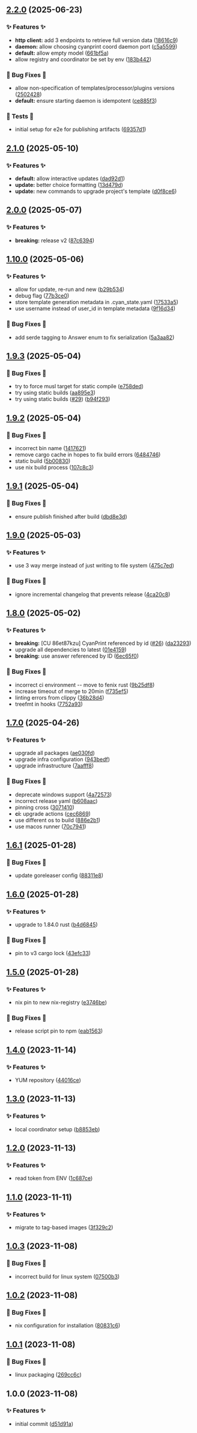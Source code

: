 ## [2.2.0](https://github.com/AtomiCloud/sulfone.iridium/compare/v2.1.0...v2.2.0) (2025-06-23)


### ✨ Features ✨

* **http client:** add 3 endpoints to retrieve full version data ([18616c9](https://github.com/AtomiCloud/sulfone.iridium/commit/18616c972957452bf401f7a8d93cba9e72c82c00))
* **daemon:** allow choosing cyanprint coord daemon port ([c5a5599](https://github.com/AtomiCloud/sulfone.iridium/commit/c5a55998c5eeb0dcfbca679c028aaf70a8970f13))
* **default:** allow empty model ([661bf5a](https://github.com/AtomiCloud/sulfone.iridium/commit/661bf5ac7e0ba67a6bc52beff517d2b1a534d5c6))
* allow registry and coordinator be set by env ([183b442](https://github.com/AtomiCloud/sulfone.iridium/commit/183b4422437e8195571f70a0560dde32f33f93c1))


### 🐛 Bug Fixes 🐛

* allow non-specification of templates/processor/plugins versions ([2502428](https://github.com/AtomiCloud/sulfone.iridium/commit/25024280e934da772ea5c8811147a84cce52b8f8))
* **default:** ensure starting daemon is idempotent ([ce885f3](https://github.com/AtomiCloud/sulfone.iridium/commit/ce885f3d130007b4c9c0467db9b7e2bd3987e112))


### 🧪 Tests 🧪

* initial setup for e2e for publishing artifacts ([69357d1](https://github.com/AtomiCloud/sulfone.iridium/commit/69357d18a5006f24a0790a7644aa871a7412d7bf))

## [2.1.0](https://github.com/AtomiCloud/sulfone.iridium/compare/v2.0.0...v2.1.0) (2025-05-10)


### ✨ Features ✨

* **default:** allow interactive updates ([dad92d1](https://github.com/AtomiCloud/sulfone.iridium/commit/dad92d14f413c4f7875d6adba43425bd04240f27))
* **update:** better choice formatting ([13d479d](https://github.com/AtomiCloud/sulfone.iridium/commit/13d479dae5d54807b9a03a8372db8c9a9d20ae25))
* **update:** new commands to upgrade project's template ([d0f8ce6](https://github.com/AtomiCloud/sulfone.iridium/commit/d0f8ce6ee51c7a5408a97cd924b7cd315c5a645c))

## [2.0.0](https://github.com/AtomiCloud/sulfone.iridium/compare/v1.10.0...v2.0.0) (2025-05-07)


### ✨ Features ✨

* **breaking:** release v2 ([87c6394](https://github.com/AtomiCloud/sulfone.iridium/commit/87c63941d948ebb34ffca63628478d28ee26d648))

## [1.10.0](https://github.com/AtomiCloud/sulfone.iridium/compare/v1.9.3...v1.10.0) (2025-05-06)


### ✨ Features ✨

* allow for update, re-run and new ([b29b534](https://github.com/AtomiCloud/sulfone.iridium/commit/b29b53434e7efc1b1abbf10e008477e28ad46f25))
* debug flag ([77b3ce0](https://github.com/AtomiCloud/sulfone.iridium/commit/77b3ce0559ff58b625a50b5c34c66856e9e3037b))
* store template generation metadata in .cyan_state.yaml ([17533a5](https://github.com/AtomiCloud/sulfone.iridium/commit/17533a5392ce046af72601626167ac3f07621e04))
* use username instead of user_id in template metadata ([9f16d34](https://github.com/AtomiCloud/sulfone.iridium/commit/9f16d3479dfb3272d32d3a6c762c85269c806a42))


### 🐛 Bug Fixes 🐛

* add serde tagging to Answer enum to fix serialization ([5a3aa82](https://github.com/AtomiCloud/sulfone.iridium/commit/5a3aa8286e199e7f13c6be97f46ecc1a20e555e4))

## [1.9.3](https://github.com/AtomiCloud/sulfone.iridium/compare/v1.9.2...v1.9.3) (2025-05-04)


### 🐛 Bug Fixes 🐛

* try to force musl target for static compile ([e758ded](https://github.com/AtomiCloud/sulfone.iridium/commit/e758ded09b29cd0aa1124c2f54b43d54f74cdef1))
* try using static builds ([aa895e3](https://github.com/AtomiCloud/sulfone.iridium/commit/aa895e3377972da79e24634aa8075124a76d47cf))
* try using static builds ([#29](https://github.com/AtomiCloud/sulfone.iridium/issues/29)) ([b94f293](https://github.com/AtomiCloud/sulfone.iridium/commit/b94f2930f39ea64ae2abb45bb459df4486ee9f36))

## [1.9.2](https://github.com/AtomiCloud/sulfone.iridium/compare/v1.9.1...v1.9.2) (2025-05-04)


### 🐛 Bug Fixes 🐛

* incorrect bin name ([1417621](https://github.com/AtomiCloud/sulfone.iridium/commit/14176213fcbb71fb95c548c45574dcf2909e9966))
* remove cargo cache in hopes to fix build errors ([6484746](https://github.com/AtomiCloud/sulfone.iridium/commit/6484746d3ced9db9136e53d8998acc56860008e9))
* static build ([5b00830](https://github.com/AtomiCloud/sulfone.iridium/commit/5b008307d257cb7c8469fa0a75a6351b3c2bf7f9))
* use nix build process ([107c8c3](https://github.com/AtomiCloud/sulfone.iridium/commit/107c8c3c83c8670caf2315d7c7322d31892d5215))

## [1.9.1](https://github.com/AtomiCloud/sulfone.iridium/compare/v1.9.0...v1.9.1) (2025-05-04)


### 🐛 Bug Fixes 🐛

* ensure publish finished after build ([dbd8e3d](https://github.com/AtomiCloud/sulfone.iridium/commit/dbd8e3db81cb0868018ffc56d85a9ebac6e742a3))

## [1.9.0](https://github.com/AtomiCloud/sulfone.iridium/compare/v1.8.0...v1.9.0) (2025-05-03)


### ✨ Features ✨

* use 3 way merge instead of just writing to file system ([475c7ed](https://github.com/AtomiCloud/sulfone.iridium/commit/475c7ede8bb0fd8fc06feb04d783bba7eec49c97))


### 🐛 Bug Fixes 🐛

* ignore incremental changelog that prevents release ([4ca20c8](https://github.com/AtomiCloud/sulfone.iridium/commit/4ca20c8122b70548e68bd56ca0ba911646c7cc19))

## [1.8.0](https://github.com/AtomiCloud/sulfone.iridium/compare/v1.7.0...v1.8.0) (2025-05-02)


### ✨ Features ✨

* **breaking:** [CU 86et87kzu] CyanPrint referenced by id ([#26](https://github.com/AtomiCloud/sulfone.iridium/issues/26)) ([da23293](https://github.com/AtomiCloud/sulfone.iridium/commit/da23293c537d40a53668a1af694dd5dd27001f00))
* upgrade all dependencies to latest ([01e4159](https://github.com/AtomiCloud/sulfone.iridium/commit/01e4159c83feea65cdf0573997b7a865bd3c50cc))
* **breaking:** use answer referenced by ID ([6ec65f0](https://github.com/AtomiCloud/sulfone.iridium/commit/6ec65f0ca0bf1f985d8faf930bb74a0b338d0874))


### 🐛 Bug Fixes 🐛

* incorrect ci environment -- move to fenix rust ([9b25df8](https://github.com/AtomiCloud/sulfone.iridium/commit/9b25df8917712a87da5bfe6569519d81009cc07a))
* increase timeout of merge to 20min ([f735ef5](https://github.com/AtomiCloud/sulfone.iridium/commit/f735ef5e539efd30b32e1c35344214f5ba0abd37))
* linting errors from clippy ([36b28d4](https://github.com/AtomiCloud/sulfone.iridium/commit/36b28d458600cc55b09f087cf239a6711a2f79d8))
* treefmt in hooks ([7752a93](https://github.com/AtomiCloud/sulfone.iridium/commit/7752a935aeda3cb6c3069657a632e6bf21a9466c))

## [1.7.0](https://github.com/AtomiCloud/sulfone.iridium/compare/v1.6.1...v1.7.0) (2025-04-26)


### ✨ Features ✨

* upgrade all packages ([ae030fd](https://github.com/AtomiCloud/sulfone.iridium/commit/ae030fd19eb75e69b599e28837fb125bed37e494))
* upgrade infra configuration ([943bedf](https://github.com/AtomiCloud/sulfone.iridium/commit/943bedfb897b005a9b97e91915d17533343d30c7))
* upgrade infrastructure ([7aafff8](https://github.com/AtomiCloud/sulfone.iridium/commit/7aafff8d5ceaef5cb5b67dc73cea63f19e4a94ab))


### 🐛 Bug Fixes 🐛

* deprecate windows support ([4a72573](https://github.com/AtomiCloud/sulfone.iridium/commit/4a725733fd7675f722048f5876607c00fee965b8))
* incorrect release yaml ([b608aac](https://github.com/AtomiCloud/sulfone.iridium/commit/b608aac06bae6d6dfc5deb93edc720c49c44c6a8))
* pinning cross ([3071410](https://github.com/AtomiCloud/sulfone.iridium/commit/30714106e0d963948fa97c1ca112cda4ced2d885))
* **ci:** upgrade actions ([cec6869](https://github.com/AtomiCloud/sulfone.iridium/commit/cec6869ca1a6124d43a9aad14ff678eef377903a))
* use different os to build ([886e2b1](https://github.com/AtomiCloud/sulfone.iridium/commit/886e2b184df33a2c731e33cde7201bec4055e067))
* use macos runner ([70c7941](https://github.com/AtomiCloud/sulfone.iridium/commit/70c79417ad5a53e179288f76f2fe6db56dd2ed16))

## [1.6.1](https://github.com/AtomiCloud/sulfone.iridium/compare/v1.6.0...v1.6.1) (2025-01-28)


### 🐛 Bug Fixes 🐛

* update goreleaser config ([88311e8](https://github.com/AtomiCloud/sulfone.iridium/commit/88311e853d7aed7ee0a0b28442ca7b29a438b2c9))

## [1.6.0](https://github.com/AtomiCloud/sulfone.iridium/compare/v1.5.0...v1.6.0) (2025-01-28)


### ✨ Features ✨

* upgrade to 1.84.0 rust ([b4d6845](https://github.com/AtomiCloud/sulfone.iridium/commit/b4d6845d1874560fcabaea3a039f31ebf6ece360))


### 🐛 Bug Fixes 🐛

* pin to v3 cargo lock ([43efc33](https://github.com/AtomiCloud/sulfone.iridium/commit/43efc3378c9f6d98d63f7b25d877b8fa98d7875b))

## [1.5.0](https://github.com/AtomiCloud/sulfone.iridium/compare/v1.4.0...v1.5.0) (2025-01-28)


### ✨ Features ✨

* nix pin to new nix-registry ([e3746be](https://github.com/AtomiCloud/sulfone.iridium/commit/e3746be814bebe2164c6006ee94820977898e7b2))


### 🐛 Bug Fixes 🐛

* release script pin to npm ([eab1563](https://github.com/AtomiCloud/sulfone.iridium/commit/eab1563908726e9560cf61cfbeddc5bfac958556))

## [1.4.0](https://github.com/AtomiCloud/sulfone.iridium/compare/v1.3.0...v1.4.0) (2023-11-14)


### ✨ Features ✨

* YUM repository ([44016ce](https://github.com/AtomiCloud/sulfone.iridium/commit/44016ce8703c77af8db5fb2881ce662826b9fd7d))

## [1.3.0](https://github.com/AtomiCloud/sulfone.iridium/compare/v1.2.0...v1.3.0) (2023-11-13)


### ✨ Features ✨

* local coordinator setup ([b8853eb](https://github.com/AtomiCloud/sulfone.iridium/commit/b8853eba3b5c358429952f7529fb7b9db8b66f36))

## [1.2.0](https://github.com/AtomiCloud/sulfone.iridium/compare/v1.1.0...v1.2.0) (2023-11-13)


### ✨ Features ✨

* read token from ENV ([1c687ce](https://github.com/AtomiCloud/sulfone.iridium/commit/1c687ce03f6171b211ae23fb06e6db5d7cb80770))

## [1.1.0](https://github.com/AtomiCloud/sulfone.iridium/compare/v1.0.3...v1.1.0) (2023-11-11)


### ✨ Features ✨

* migrate to tag-based images ([3f329c2](https://github.com/AtomiCloud/sulfone.iridium/commit/3f329c2ce55b03093d401f88005e63526e49a7ec))

## [1.0.3](https://github.com/AtomiCloud/sulfone.iridium/compare/v1.0.2...v1.0.3) (2023-11-08)


### 🐛 Bug Fixes 🐛

* incorrect build for linux system ([07500b3](https://github.com/AtomiCloud/sulfone.iridium/commit/07500b3f18dd5ce77087cf4dd3ba130a064764d9))

## [1.0.2](https://github.com/AtomiCloud/sulfone.iridium/compare/v1.0.1...v1.0.2) (2023-11-08)


### 🐛 Bug Fixes 🐛

* nix configuration for installation ([80831c6](https://github.com/AtomiCloud/sulfone.iridium/commit/80831c6663fd9ff5390b3de1f7990bcc5a605f1c))

## [1.0.1](https://github.com/AtomiCloud/sulfone.iridium/compare/v1.0.0...v1.0.1) (2023-11-08)


### 🐛 Bug Fixes 🐛

* linux packaging ([269cc6c](https://github.com/AtomiCloud/sulfone.iridium/commit/269cc6c67b201afe10f340be23cf55ea97c16b42))

## 1.0.0 (2023-11-08)


### ✨ Features ✨

* initial commit ([d51d91a](https://github.com/AtomiCloud/sulfone.iridium/commit/d51d91a2bc32f3d4855e9546395340ec1fa7137e))
